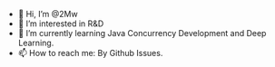 - 👋 Hi, I’m @2Mw
- 👀 I’m interested in R&D
- 🌱 I’m currently learning Java Concurrency Development and Deep Learning.
- 📫 How to reach me: By Github Issues.
